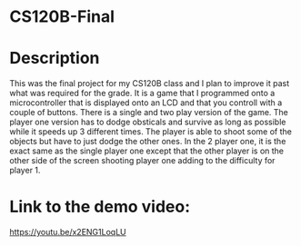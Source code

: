 # CS120B-Final

# Description
This was the final project for my CS120B class and I plan to improve it past what was required for the grade. It is a game that I programmed onto a microcontroller that is displayed onto an LCD and that you controll with a couple of buttons. There is a single and two play version of the game. The player one version has to dodge obsticals and survive as long as possible while it speeds up 3 different times. The player is able to shoot some of the objects but have to just dodge the other ones. In the 2 player one, it is the exact same as the single player one except that the other player is on the other side of the screen shooting player one adding to the difficulty for player 1.

# Link to the demo video:
https://youtu.be/x2ENG1LoqLU
